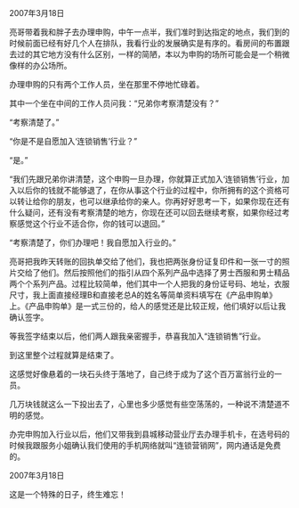 2007年3月18日

亮哥带着我和胖子去办理申购，中午一点半，我们准时到达指定的地点，我们到的时候前面已经有好几个人在排队，我看行业的发展确实是有序的。看房间的布置跟去过的其它地方没有什么区别，一样的简陋，本以为申购的场所可能会是一个稍微像样的办公场所。

办理申购的只有两个工作人员，坐在那里不停地忙碌着。

其中一个坐在中间的工作人员问我：“兄弟你考察清楚没有？”

“考察清楚了。”

“你是不是自愿加入‘连锁销售’行业？”

“是。”

“我们先跟兄弟你讲清楚，这个申购一旦办理，你就算正式加入‘连锁销售’行业，加入以后你的钱就不能够退了，在你从事这个行业的过程中，你所拥有的这个资格可以转让给你的朋友，也可以继承给你的亲人。你再好好思考一下，如果你现在还有什么疑问，还有没有考察清楚的地方，你现在还可以回去继续考察，如果你经过考察感觉这个行业不适合你，你的钱可以退回。”

“考察清楚了，你们办理吧！我自愿加入行业的。”

亮哥把我昨天转账的回执单交给了他们，我也把两张身份证复印件和一张一寸的照片交给了他们。然后按照他们的指引从四个系列产品中选择了男士西服和男士精品两个个系列产品。过程比较简单，他们其中一个人把我的身份证号码、地址，衣服尺寸，我上面直接经理B和直接老总A的姓名等简单资料填写在《产品申购单》上。《产品申购单》是一式三份的，给人的感觉还是比较正规，他们填好以后让我确认签字。

等我签字结束以后，他们两人跟我亲密握手，恭喜我加入“连锁销售”行业。

到这里整个过程就算是结束了。

这感觉好像悬着的一块石头终于落地了，自己终于成为了这个百万富翁行业的一员。

几万块钱就这么一下投出去了，心里也多少感觉有些空荡荡的，一种说不清楚道不明的感觉。

办完申购加入行业以后，他们又带我到县城移动营业厅去办理手机卡，在选号码的时候我跟服务小姐确认我们使用的手机网络就叫“连锁营销网”，网内通话是免费的。

2007年3月18日

这是一个特殊的日子，终生难忘！
